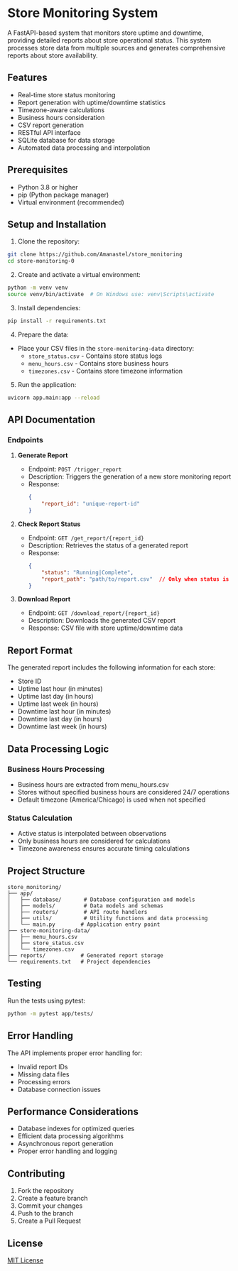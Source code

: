 # Store Monitoring System

A FastAPI-based system that monitors store uptime and downtime, providing detailed reports about store operational status. This system processes store data from multiple sources and generates comprehensive reports about store availability.

## Features

- Real-time store status monitoring
- Report generation with uptime/downtime statistics
- Timezone-aware calculations
- Business hours consideration
- CSV report generation
- RESTful API interface
- SQLite database for data storage
- Automated data processing and interpolation

## Prerequisites

- Python 3.8 or higher
- pip (Python package manager)
- Virtual environment (recommended)

## Setup and Installation

1. Clone the repository:
```bash
git clone https://github.com/Amanastel/store_monitoring
cd store-monitoring-0
```

2. Create and activate a virtual environment:
```bash
python -m venv venv
source venv/bin/activate  # On Windows use: venv\Scripts\activate
```

3. Install dependencies:
```bash
pip install -r requirements.txt
```

4. Prepare the data:
- Place your CSV files in the `store-monitoring-data` directory:
  - `store_status.csv` - Contains store status logs
  - `menu_hours.csv` - Contains store business hours
  - `timezones.csv` - Contains store timezone information

5. Run the application:
```bash
uvicorn app.main:app --reload
```

## API Documentation

### Endpoints

1. **Generate Report**
   - Endpoint: `POST /trigger_report`
   - Description: Triggers the generation of a new store monitoring report
   - Response: 
     ```json
     {
         "report_id": "unique-report-id"
     }
     ```

2. **Check Report Status**
   - Endpoint: `GET /get_report/{report_id}`
   - Description: Retrieves the status of a generated report
   - Response:
     ```json
     {
         "status": "Running|Complete",
         "report_path": "path/to/report.csv"  // Only when status is Complete
     }
     ```

3. **Download Report**
   - Endpoint: `GET /download_report/{report_id}`
   - Description: Downloads the generated CSV report
   - Response: CSV file with store uptime/downtime data

## Report Format

The generated report includes the following information for each store:

- Store ID
- Uptime last hour (in minutes)
- Uptime last day (in hours)
- Uptime last week (in hours)
- Downtime last hour (in minutes)
- Downtime last day (in hours)
- Downtime last week (in hours)

## Data Processing Logic

### Business Hours Processing
- Business hours are extracted from menu_hours.csv
- Stores without specified business hours are considered 24/7 operations
- Default timezone (America/Chicago) is used when not specified

### Status Calculation
- Active status is interpolated between observations
- Only business hours are considered for calculations
- Timezone awareness ensures accurate timing calculations

## Project Structure

```
store_monitoring/
├── app/
│   ├── database/       # Database configuration and models
│   ├── models/         # Data models and schemas
│   ├── routers/        # API route handlers
│   ├── utils/          # Utility functions and data processing
│   └── main.py        # Application entry point
├── store-monitoring-data/
│   ├── menu_hours.csv
│   ├── store_status.csv
│   └── timezones.csv
├── reports/           # Generated report storage
└── requirements.txt   # Project dependencies
```

## Testing

Run the tests using pytest:
```bash
python -m pytest app/tests/
```

## Error Handling

The API implements proper error handling for:
- Invalid report IDs
- Missing data files
- Processing errors
- Database connection issues

## Performance Considerations

- Database indexes for optimized queries
- Efficient data processing algorithms
- Asynchronous report generation
- Proper error handling and logging

## Contributing

1. Fork the repository
2. Create a feature branch
3. Commit your changes
4. Push to the branch
5. Create a Pull Request

## License

[MIT License](LICENSE)
